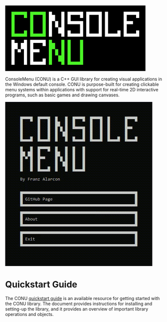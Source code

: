 ![Console Menu logo image](./readme_img/conu_logo.png)

ConsoleMenu (CONU) is a C++ GUI library for creating visual applications in the Windows default console. CONU is purpose-built for creating clickable menu systems within applications with support for real-time 2D interactive programs, such as basic games and drawing canvases. 

![Example GUI program developed using the CONU library](./examples/basicmenu/readme_img/basicmenu_demonstration.gif)

# Quickstart Guide
The CONU [quickstart guide](https://docs.google.com/document/d/1iKMQI_5z-xb1Jxoke-HaIryZRz2Btgbtw02dYN7yWg4/edit?usp=sharing) is an available resource for getting started with the CONU library. The document provides instructions for installing and setting-up the library, and it provides an overview of important library operations and objects.
